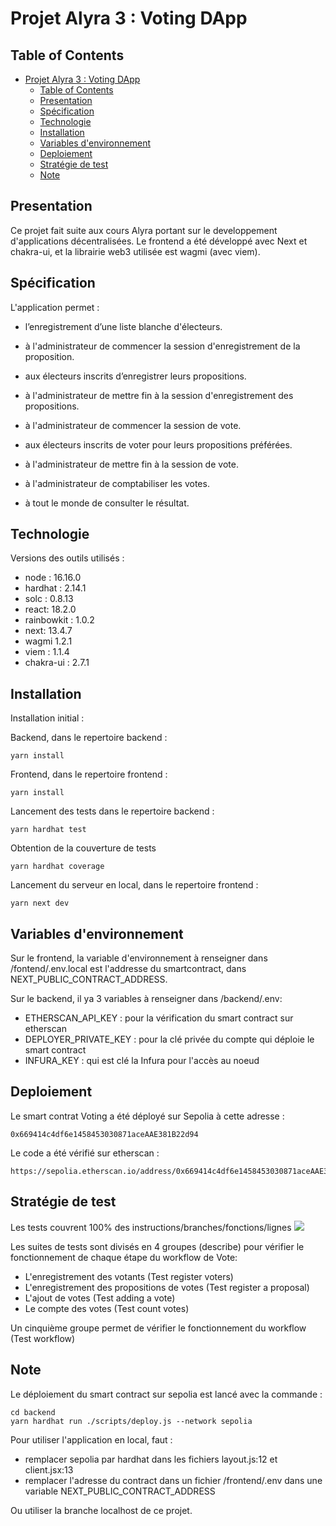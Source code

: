 # Projet Alyra 3 : Voting DApp

## Table of Contents

-  [Projet Alyra 3 : Voting DApp](#projet-alyra-3--voting-dapp)
   -  [Table of Contents](#table-of-contents)
   -  [Presentation](#presentation)
   -  [Spécification](#spécification)
   -  [Technologie](#technologie)
   -  [Installation](#installation)
   -  [Variables d'environnement](#variables-denvironnement)
   -  [Deploiement](#deploiement)
   -  [Stratégie de test](#stratégie-de-test)
   -  [Note](#note)

## Presentation

Ce projet fait suite aux cours Alyra portant sur le developpement d'applications décentralisées.
Le frontend a été développé avec Next et chakra-ui, et la librairie web3 utilisée est wagmi (avec viem).

## Spécification

L'application permet :

-  l’enregistrement d’une liste blanche d'électeurs.

-  à l'administrateur de commencer la session d'enregistrement de la proposition.
-  aux électeurs inscrits d’enregistrer leurs propositions.
-  à l'administrateur de mettre fin à la session d'enregistrement des propositions.
-  à l'administrateur de commencer la session de vote.
-  aux électeurs inscrits de voter pour leurs propositions préférées.
-  à l'administrateur de mettre fin à la session de vote.
-  à l'administrateur de comptabiliser les votes.
-  à tout le monde de consulter le résultat.

## Technologie

Versions des outils utilisés :

-  node : 16.16.0
-  hardhat : 2.14.1
-  solc : 0.8.13
-  react: 18.2.0
-  rainbowkit : 1.0.2
-  next: 13.4.7
-  wagmi 1.2.1
-  viem : 1.1.4
-  chakra-ui : 2.7.1

## Installation

Installation initial :

Backend, dans le repertoire backend :

```
yarn install
```

Frontend, dans le repertoire frontend :

```
yarn install
```

Lancement des tests dans le repertoire backend :

```
yarn hardhat test
```

Obtention de la couverture de tests

```
yarn hardhat coverage
```

Lancement du serveur en local, dans le repertoire frontend :

```
yarn next dev
```

## Variables d'environnement

Sur le frontend, la variable d'environnement à renseigner dans /fontend/.env.local est l'addresse du smartcontract, dans NEXT_PUBLIC_CONTRACT_ADDRESS.

Sur le backend, il ya 3 variables à renseigner dans /backend/.env:

-  ETHERSCAN_API_KEY : pour la vérification du smart contract sur etherscan
-  DEPLOYER_PRIVATE_KEY : pour la clé privée du compte qui déploie le smart contract
-  INFURA_KEY : qui est clé la Infura pour l'accès au noeud

## Deploiement

Le smart contrat Voting a été déployé sur Sepolia à cette adresse :

```
0x669414c4df6e1458453030871aceAAE381B22d94
```

Le code a été vérifié sur etherscan :

```
https://sepolia.etherscan.io/address/0x669414c4df6e1458453030871aceAAE381B22d94#code
```

## Stratégie de test

Les tests couvrent 100% des instructions/branches/fonctions/lignes
![](capture.png)

Les suites de tests sont divisés en 4 groupes (describe) pour vérifier le fonctionnement de chaque étape du workflow de Vote:

-  L'enregistrement des votants (Test register voters)
-  L'enregistrement des propositions de votes (Test register a proposal)
-  L'ajout de votes (Test adding a vote)
-  Le compte des votes (Test count votes)

Un cinquième groupe permet de vérifier le fonctionnement du workflow (Test workflow)

## Note

Le déploiement du smart contract sur sepolia est lancé avec la commande :

```
cd backend
yarn hardhat run ./scripts/deploy.js --network sepolia
```

Pour utiliser l'application en local, faut :

-  remplacer sepolia par hardhat dans les fichiers layout.js:12 et client.jsx:13
-  remplacer l'adresse du contract dans un fichier /frontend/.env dans une variable NEXT_PUBLIC_CONTRACT_ADDRESS

Ou utiliser la branche localhost de ce projet.
